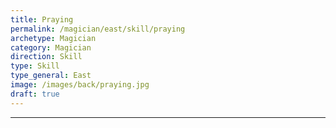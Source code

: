 ```yaml
---
title: Praying
permalink: /magician/east/skill/praying
archetype: Magician
category: Magician
direction: Skill
type: Skill
type_general: East
image: /images/back/praying.jpg
draft: true
---
```


---
